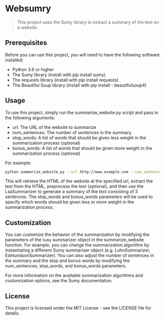 # Websumry

> This project uses the Sumy library to extract a summary of the text on a website.

## Prerequisites

Before you can use this project, you will need to have the following software installed:

- Python 3.6 or higher
- The Sumy library (install with pip install sumy)
- The requests library (install with pip install requests)
- The Beautiful Soup library (install with pip install - beautifulsoup4)

## Usage

To use this project, simply run the summarize_website.py script and pass in the following arguments:

- url: The URL of the website to summarize
- num_sentences: The number of sentences in the summary
- stop_words: A list of words that should be given less weight in the summarization process (optional)
- bonus_words: A list of words that should be given more weight in the summarization process (optional)

For example:

```bash
python summarize_website.py --url http://www.example.com --num_sentences 3 --stop_words the a an --bonus_words important
```

This will retrieve the HTML of the website at the specified url, extract the text from the HTML, preprocess the text (optional), and then use the LsaSummarizer to generate a summary of the text consisting of 3 sentences. The stop_words and bonus_words parameters will be used to specify which words should be given less or more weight in the summarization process.

## Customization

You can customize the behavior of the summarization by modifying the parameters of the `Sumy` summarizer object in the summarize_website function. For example, you can change the summarization algorithm by instantiating a different Sumy summarizer object (e.g. LuhnSummarizer, EdmundsonSummarizer). You can also adjust the number of sentences in the summary and the stop and bonus words by modifying the num_sentences, stop_words, and bonus_words parameters.

For more information on the available summarization algorithms and customization options, see the Sumy documentation.

## License

This project is licensed under the MIT License - see the LICENSE file for details.
